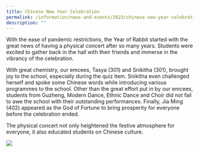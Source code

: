 ```yaml
---
title: Chinese New Year Celebration
permalink: /information/news-and-events/2023/chinese-new-year-celebration/
description: ""
---
```

<p>With the ease of pandemic restrictions, the Year of Rabbit started with the great news of having a physical concert after so many years. Students were excited to gather back in the hall with their friends and immerse in the vibrancy of the celebration.

With great chemistry, our emcees, Tasya (301) and Snikitha (301), brought joy to the school, especially during the quiz item. Snikitha even challenged herself and spoke some Chinese words while introducing various programmes to the school. Other than the great effort put in by our emcees, students from Guzheng, Modern Dance, Ethnic Dance and Choir did not fail to awe the school with their outstanding performances. Finally, Jia Ming (402) appeared as the God of Fortune to bring prosperity for everyone before the celebration ended.&nbsp;

The physical concert not only heightened the festive atmosphere for everyone, it also educated students on Chinese culture.</p>

<img src="/images/Events/2023/Chinese New Year/cny collage.png">